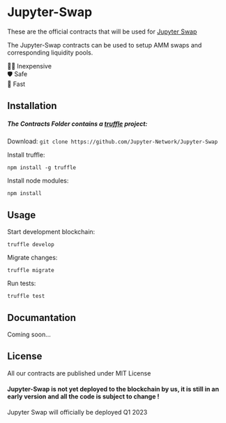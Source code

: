 # Jupyter-Swap
These are the official contracts that will be used for [Jupyter Swap](https://jupyter.tech])



The Jupyter-Swap contracts can be used to setup AMM swaps and corresponding liquidity pools.

🤌🏼 Inexpensive <br/>
🛡 Safe<br/>
🚀 Fast <br/>



## Installation

##### The Contracts Folder contains a [truffle](https://trufflesuite.com/docs/truffle/) project:

Download: `git clone https://github.com/Jupyter-Network/Jupyter-Swap`


Install truffle:

	npm install -g truffle

Install node modules:

	npm install
	
## Usage

Start development blockchain:

	truffle develop

Migrate changes:

	truffle migrate

Run tests:

	truffle test

## Documantation

Coming soon...


## License

All our contracts are published under MIT License

#### Jupyter-Swap is not yet deployed to the blockchain by us, it is still in an early version and all the code is subject to change !

Jupyter Swap will officially be deployed Q1 2023
